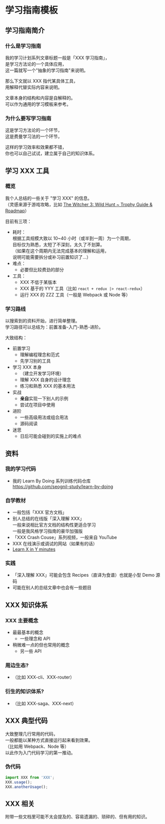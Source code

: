 # 学习指南模板

## 学习指南简介

### 什么是学习指南

我的学习计划系列文章标题一般是「XXX 学习指南」，  
是学习方法论的一个具体应用，  
这一篇就写一个"抽象的学习指南"来说明。

那么下文就以 XXX 指代某具体工具，  
用解释代替实际内容来说明。

文章本身的结构和内容是自解释的。  
可以作为通用的学习模板来参考。

### 为什么要写学习指南

这是学习方法论的一个环节，  
这是费曼学习法的一个环节，

这样的学习效率和效果都不错，  
你也可以自己试试，建立属于自己的知识体系。

## 学习 XXX 工具

### 概览

我个人总结的一些关于 "学习 XXX" 的信息。  
（灵感来源于游戏攻略，比如 [The Witcher 3: Wild Hunt ~ Trophy Guide & Roadmap](https://www.playstationtrophies.org/forum/the-witcher-3-wild-hunt/268199-witcher-3-wild-hunt-trophy-guide-roadmap.html)）

目前有三项：

- 耗时：  
  根据工具规模大致以 10~40 小时（或半到一周）为一个周期，  
  目标仅为熟悉，太短了不深刻，太久了不划算。  
  （如果在这个周期内无法完成基本的理解和运用，  
  说明可能需要拆分或补习前置知识了…）
- 难点：
  - 必要但比较费劲的部分
- 工具：
  - XXX 不低于某版本
  - XXX 基于的 YYY 工具（比如 `react + redux |> react-redux`）
  - 运行 XXX 的 ZZZ 工具（一般是 Webpack 或 Node 等）

### 学习路线

以搜索到的资料开始，进行简单整理。  
学习路径可以总结为：前置准备-入门-熟悉-进阶。

大致结构：

- 前置学习
  - 理解编程理念和范式
  - 先学习别的工具
- 学习 XXX 本身
  - （建立开发学习环境）
  - 理解 XXX 自身的设计理念
  - 练习和熟悉 XXX 的基本用法
- 实战
  - **亲自**实现一下别人的示例
  - 尝试在项目中使用
- 进阶
  - 一些高级用法或组合用法
  - 源码阅读
- 迷思
  - 日后可能会碰到的实施上的难点

## 资料

### 我的学习代码

- 我的 Learn By Doing 系列训练代码仓库  
  <https://github.com/seognil-study/learn-by-doing>

### 自学教材

- 一般包括「XXX 官方文档」
- 别人总结的在线版「深入理解 XXX」  
  一般来说相比官方文档的结构性更适合学习  
  一般是我风格学习指南的豪华加强版
- 「XXX Crash Couse」系列视频，一般来自 YouTube
- XXX 在线演示或调试的网站（如果有的话）
- [Learn X in Y minutes](https://learnxinyminutes.com/)

### 实践

- 「深入理解 XXX」可能会包含 Recipes（直译为食谱）也就是小型 Demo 源码
- 可能在别人的总结文章中也会有一些题目

## XXX 知识体系

### XXX 主要概念

- 最最基本的概念
  - 一些理念和 API
- 稍微难一点的但也常用的概念
  - 另一些 API

### 周边生态?

- （比如 XXX-cli、XXX-router）

### 衍生的知识体系?

- （比如 XXX-saga、XXX-next）

## XXX 典型代码

大致整理几行常用的代码，  
一般都能以某种方式直接运行起来看到效果。  
（比如用 Webpack、Node 等）  
以此作为入门代码学习的第一推动。

### 伪代码

```javascript
import XXX from 'XXX';
XXX.usage();
XXX.anotherUsage();
```

## XXX 相关

附带一些文档里可能不太会提及的、容易遗漏的、琐碎的、但有用的知识。
